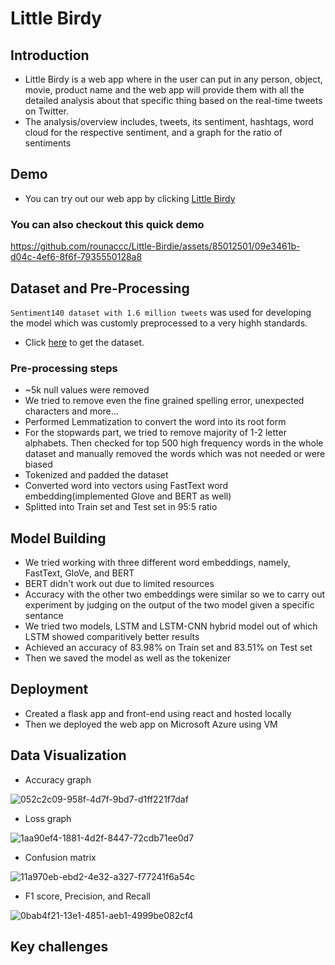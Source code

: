 # Little Birdy

 ## Introduction 
- Little Birdy is a web app where in the user can put in any person, object, movie, product name and the web app will provide them with all the detailed analysis about that specific thing based on the real-time tweets on Twitter.
- The analysis/overview includes, tweets, its sentiment, hashtags, word cloud for the respective sentiment, and a graph for the ratio of sentiments


## Demo
- You can try out our web app by clicking [Little Birdy](http://littlebirdy.ddns.net/)

### You can also checkout this quick demo

https://github.com/rounaccc/Little-Birdie/assets/85012501/09e3461b-d04c-4ef6-8f6f-7935550128a8

## Dataset and Pre-Processing

`Sentiment140 dataset with 1.6 million tweets` was used for developing the model which was customly preprocessed to a very highh standards.
- Click [here](https://www.kaggle.com/datasets/kazanova/sentiment140) to get the dataset.
### Pre-processing steps
- ~5k null values were removed
- We tried to remove even the fine grained spelling error, unexpected characters and more...
- Performed Lemmatization to convert the word into its root form
- For the stopwards part, we tried to remove majority of 1-2 letter alphabets. Then checked for top 500 high frequency words in the whole dataset and manually removed the words which was not needed or were biased
- Tokenized and padded the dataset
- Converted word into vectors using FastText word embedding(implemented Glove and BERT as well)
- Splitted into Train set and Test set in 95:5 ratio


## Model Building
- We tried working with three different word embeddings, namely, FastText, GloVe, and BERT
- BERT didn't work out due to limited resources
- Accuracy with the other two embeddings were similar so we to carry out experiment by judging on the output of the two model given a specific sentance
- We tried two models, LSTM and LSTM-CNN hybrid model out of which LSTM showed comparitively better results
- Achieved an accuracy of 83.98% on Train set and 83.51% on Test set
- Then we saved the model as well as the tokenizer

## Deployment
- Created a flask app and front-end using react and hosted locally
- Then we deployed the web app on Microsoft Azure using VM

## Data Visualization
- Accuracy graph

![052c2c09-958f-4d7f-9bd7-d1ff221f7daf](https://user-images.githubusercontent.com/85012501/189542354-24e2efdb-c8ee-40dc-b29c-d8ad679fccd3.jpeg)

- Loss graph

![1aa90ef4-1881-4d2f-8447-72cdb71ee0d7](https://user-images.githubusercontent.com/85012501/189542515-13e3d7a4-35e0-4797-aac5-21fa58a86800.jpeg)

- Confusion matrix

![11a970eb-ebd2-4e32-a327-f77241f6a54c](https://user-images.githubusercontent.com/85012501/189542555-322bef53-a96d-4774-9d57-3b3244149a84.jpeg)

- F1 score, Precision, and Recall

![0bab4f21-13e1-4851-aeb1-4999be082cf4](https://user-images.githubusercontent.com/85012501/189542621-aaa78832-d078-437c-950d-06fe9fbe73df.jpeg)

## Key challenges

